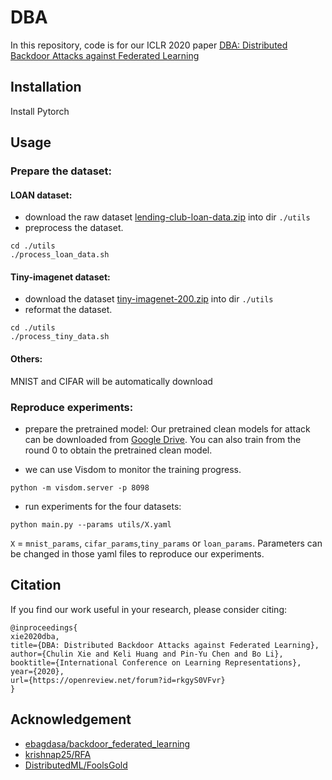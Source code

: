 # DBA
In this repository, code is for our ICLR 2020 paper [DBA: Distributed Backdoor Attacks against Federated Learning](https://openreview.net/forum?id=rkgyS0VFvr)

## Installation
Install Pytorch

## Usage
### Prepare the dataset:
#### LOAN dataset:

- download the raw dataset [lending-club-loan-data.zip](https://www.kaggle.com/datasets/adarshsng/lending-club-loan-data-csv?resource=download) into dir `./utils` 
- preprocess the dataset. 

```
cd ./utils
./process_loan_data.sh
```

#### Tiny-imagenet dataset:

- download the dataset [tiny-imagenet-200.zip](https://www.kaggle.com/datasets/akash2sharma/tiny-imagenet) into dir `./utils` 
- reformat the dataset.
```
cd ./utils
./process_tiny_data.sh
```

#### Others:
MNIST and CIFAR will be automatically download

### Reproduce experiments: 

- prepare the pretrained model:
Our pretrained clean models for attack can be downloaded from [Google Drive](https://drive.google.com/file/d/1wcJ_DkviuOLkmr-FgIVSFwnZwyGU8SjH/view?usp=sharing). You can also train from the round 0 to obtain the pretrained clean model.

- we can use Visdom to monitor the training progress.
```
python -m visdom.server -p 8098
```

- run experiments for the four datasets:
```
python main.py --params utils/X.yaml
```
`X` = `mnist_params`, `cifar_params`,`tiny_params` or `loan_params`. Parameters can be changed in those yaml files to reproduce our experiments.




## Citation
If you find our work useful in your research, please consider citing:
```
@inproceedings{
xie2020dba,
title={DBA: Distributed Backdoor Attacks against Federated Learning},
author={Chulin Xie and Keli Huang and Pin-Yu Chen and Bo Li},
booktitle={International Conference on Learning Representations},
year={2020},
url={https://openreview.net/forum?id=rkgyS0VFvr}
}
```
## Acknowledgement 
- [ebagdasa/backdoor_federated_learning](https://github.com/ebagdasa/backdoor_federated_learning)
- [krishnap25/RFA](https://github.com/krishnap25/RFA)
- [DistributedML/FoolsGold](https://github.com/DistributedML/FoolsGold)
